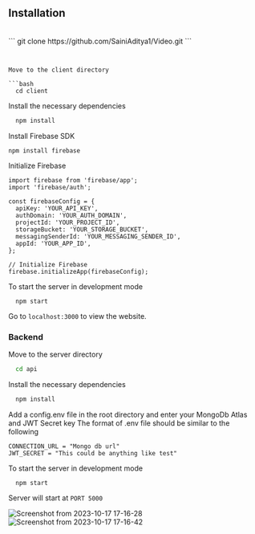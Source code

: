 
##  Installation
<br>
```
git clone https://github.com/SainiAditya1/Video.git
```

```


Move to the client directory

```bash
  cd client
```

Install the necessary dependencies

```bash
  npm install
```
Install Firebase SDK
```
npm install firebase
```
Initialize Firebase
```
import firebase from 'firebase/app';
import 'firebase/auth';

const firebaseConfig = {
  apiKey: 'YOUR_API_KEY',
  authDomain: 'YOUR_AUTH_DOMAIN',
  projectId: 'YOUR_PROJECT_ID',
  storageBucket: 'YOUR_STORAGE_BUCKET',
  messagingSenderId: 'YOUR_MESSAGING_SENDER_ID',
  appId: 'YOUR_APP_ID',
};

// Initialize Firebase
firebase.initializeApp(firebaseConfig);

```
To start the server in development mode

```
  npm start
```

Go to `localhost:3000` to view the website.
<br>

### Backend

Move to the server directory

```bash
  cd api
```

Install the necessary dependencies

```bash
  npm install
```

Add a config.env file in the root directory and enter your MongoDb Atlas and JWT Secret key 
The format of .env file should be similar to the following
```
CONNECTION_URL = "Mongo db url"
JWT_SECRET = "This could be anything like test"
```
To start the server in development mode

```
  npm start
```

Server will start at `PORT 5000`
<br>





![Screenshot from 2023-10-17 17-16-28](https://github.com/SainiAditya1/MERN_AUTH/assets/114948505/bf48ccdc-62ae-479f-b157-3c9f87076bb4)
![Screenshot from 2023-10-17 17-16-42](https://github.com/SainiAditya1/MERN_AUTH/assets/114948505/9dd5ea28-7355-4748-b4c5-d2f6caf5ca56)
